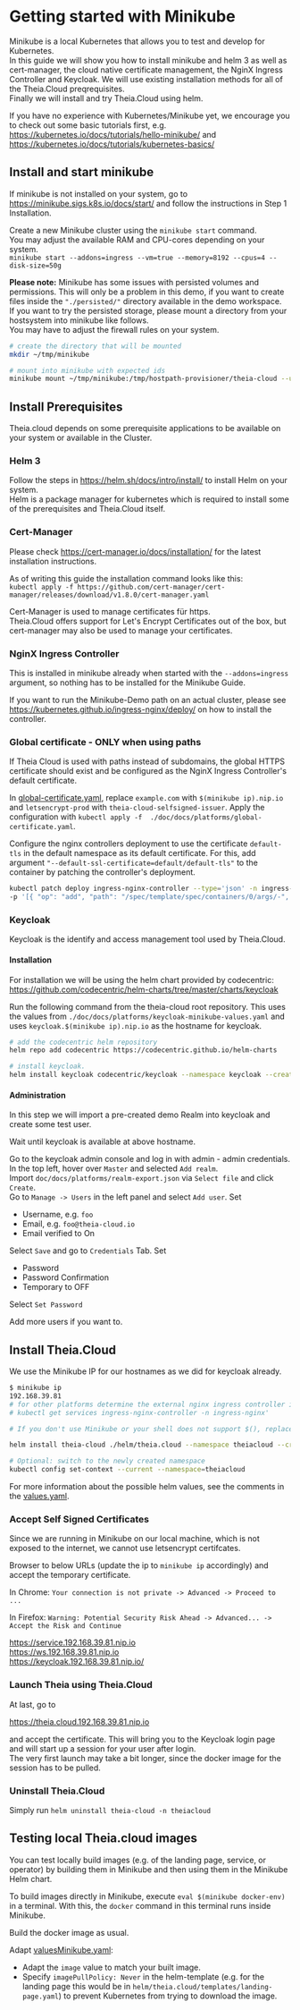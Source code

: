 # Getting started with Minikube

Minikube is a local Kubernetes that allows you to test and develop for Kubernetes.\
In this guide we will show you how to install minikube and helm 3 as well as cert-manager, the cloud native certificate management, the NginX Ingress Controller and Keycloak. We will use existing installation methods for all of the Theia.Cloud preqrequisites.\
Finally we will install and try Theia.Cloud using helm.

If you have no experience with Kubernetes/Minikube yet, we encourage you to check out some basic tutorials first, e.g. https://kubernetes.io/docs/tutorials/hello-minikube/ and https://kubernetes.io/docs/tutorials/kubernetes-basics/

## Install and start minikube

If minikube is not installed on your system, go to https://minikube.sigs.k8s.io/docs/start/ and follow the instructions in Step 1 Installation.

Create a new Minikube cluster using the `minikube start` command.\
You may adjust the available RAM and CPU-cores depending on your system.\
`minikube start --addons=ingress --vm=true --memory=8192 --cpus=4 --disk-size=50g`

**Please note:** Minikube has some issues with persisted volumes and permissions. This will only be a problem in this demo, if you want to create files inside the `"./persisted/"` directory available in the demo workspace.\
If you want to try the persisted storage, please mount a directory from your hostsystem into minikube like follows.\
You may have to adjust the firewall rules on your system.

```bash
# create the directory that will be mounted
mkdir ~/tmp/minikube

# mount into minikube with expected ids
minikube mount ~/tmp/minikube:/tmp/hostpath-provisioner/theia-cloud --uid 101 --gid 101
```

## Install Prerequisites

Theia.cloud depends on some prerequisite applications to be available on your system or available in the Cluster.

### Helm 3

Follow the steps in https://helm.sh/docs/intro/install/ to install Helm on your system.\
Helm is a package manager for kubernetes which is required to install some of the prerequisites and Theia.Cloud itself.

### Cert-Manager

Please check https://cert-manager.io/docs/installation/ for the latest installation instructions.

As of writing this guide the installation command looks like this:\
`kubectl apply -f https://github.com/cert-manager/cert-manager/releases/download/v1.8.0/cert-manager.yaml`

Cert-Manager is used to manage certificates für https.\
Theia.Cloud offers support for Let's Encrypt Certificates out of the box, but cert-manager may also be used to manage your certificates.

### NginX Ingress Controller

This is installed in minikube already when started with the `--addons=ingress` argument, so nothing has to be installed for the Minikube Guide.

If you want to run the Minikube-Demo path on an actual cluster, please see https://kubernetes.github.io/ingress-nginx/deploy/ on how to install the controller.

### Global certificate - ONLY when using paths

If Theia Cloud is used with paths instead of subdomains, the global HTTPS certificate should exist and be configured as the NginX Ingress Controller's default certificate.

In [global-certificate.yaml](./platforms/global-certificate.yaml), replace `example.com` with `$(minikube ip).nip.io`  and `letsencrypt-prod` with `theia-cloud-selfsigned-issuer`.
Apply the configuration with `kubectl apply -f  ./doc/docs/platforms/global-certificate.yaml`.

Configure the nginx controllers deployment to use the certificate `default-tls` in the default namespace as its default certificate.
For this, add argument `"--default-ssl-certificate=default/default-tls"` to the container by patching the controller's deployment.

```bash
kubectl patch deploy ingress-nginx-controller --type='json' -n ingress-nginx \
-p '[{ "op": "add", "path": "/spec/template/spec/containers/0/args/-", "value": "--default-ssl-certificate=default/default-tls" }]'
```

### Keycloak

Keycloak is the identify and access management tool used by Theia.Cloud.

#### Installation

For installation we will be using the helm chart provided by codecentric: https://github.com/codecentric/helm-charts/tree/master/charts/keycloak

Run the following command from the theia-cloud root repository. This uses the values from `./doc/docs/platforms/keycloak-minikube-values.yaml` and uses `keycloak.$(minikube ip).nip.io` as the hostname for keycloak.

```bash
# add the codecentric helm repository
helm repo add codecentric https://codecentric.github.io/helm-charts

# install keycloak. 
helm install keycloak codecentric/keycloak --namespace keycloak --create-namespace --values ./doc/docs/platforms/keycloak-minikube-values.yaml --set "ingress.rules[0].host=keycloak.$(minikube ip).nip.io" --set "ingress.tls[0].hosts={keycloak.$(minikube ip).nip.io}"
```

#### Administration

In this step we will import a pre-created demo Realm into keycloak and create some test user.

Wait until keycloak is available at above hostname.

Go to the keycloak admin console and log in with admin - admin credentials.\
In the top left, hover over `Master` and selected `Add realm`.\
Import `doc/docs/platforms/realm-export.json` via `Select file` and click `Create`.\
Go to `Manage -> Users` in the left panel and select `Add user`.
Set

* Username, e.g. `foo`
* Email, e.g. `foo@theia-cloud.io`
* Email verified to On

Select `Save` and go to `Credentials` Tab.
Set

* Password
* Password Confirmation
* Temporary to OFF

Select `Set Password`

Add more users if you want to.

## Install Theia.Cloud

We use the Minikube IP for our hostnames as we did for keycloak already.

```bash
$ minikube ip
192.168.39.81
# for other platforms determine the external nginx ingress controller ip with
# kubectl get services ingress-nginx-controller -n ingress-nginx'

# If you don't use Minikube or your shell does not support $(), replace $(minikube ip) with the IP you determined above

helm install theia-cloud ./helm/theia.cloud --namespace theiacloud --create-namespace --values ./helm/theia.cloud/valuesMinikube.yaml --set hosts.service=service.$(minikube ip).nip.io --set hosts.landing=theia.cloud.$(minikube ip).nip.io --set hosts.instance=ws.$(minikube ip).nip.io --set keycloak.authUrl=https://keycloak.$(minikube ip).nip.io/auth/

# Optional: switch to the newly created namespace
kubectl config set-context --current --namespace=theiacloud
```

For more information about the possible helm values, see the comments in the [values.yaml](../../../helm/theia.cloud/values.yaml).

### Accept Self Signed Certificates

Since we are running in Minikube on our local machine, which is not exposed to the internet, we cannot use letsencrypt certifcates.

Browser to below URLs (update the ip to `minikube ip` accordingly) and accept the temporary certificate.

In Chrome:
`Your connection is not private -> Advanced -> Proceed to ...`

In Firefox:
`Warning: Potential Security Risk Ahead -> Advanced... -> Accept the Risk and Continue`

https://service.192.168.39.81.nip.io \
https://ws.192.168.39.81.nip.io  \
https://keycloak.192.168.39.81.nip.io/

### Launch Theia using Theia.Cloud

At last, go to

https://theia.cloud.192.168.39.81.nip.io

and accept the certificate. This will bring you to the Keycloak login page and will start up a session for your user after login.\
The very first launch may take a bit longer, since the docker image for the session has to be pulled.

### Uninstall Theia.Cloud

Simply run `helm uninstall theia-cloud -n theiacloud`

## Testing local Theia.cloud images

You can test locally build images (e.g. of the landing page, service, or operator) by building them in Minikube and then using them in the Minikube Helm chart.

To build images directly in Minikube, execute `eval $(minikube docker-env)` in a terminal.
With this, the `docker` command in this terminal runs inside Minikube.

Build the docker image as usual.

Adapt [valuesMinikube.yaml](../../../helm/theia.cloud/valuesMinikube.yaml):

* Adapt the `image` value to match your built image.
* Specify `imagePullPolicy: Never` in the helm-template (e.g. for the landing page this would be in `helm/theia.cloud/templates/landing-page.yaml`) to prevent Kubernetes from trying to download the image.
